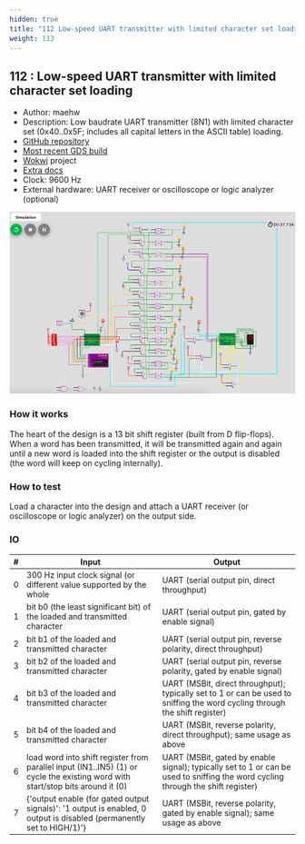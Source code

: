 ```yaml
---
hidden: true
title: "112 Low-speed UART transmitter with limited character set loading"
weight: 113
---
```


## 112 : Low-speed UART transmitter with limited character set loading

* Author: maehw
* Description: Low baudrate UART transmitter (8N1) with limited character set (0x40..0x5F; includes all capital letters in the ASCII table) loading.
* [GitHub repository](https://github.com/maehw/tt02-wokwi-lowspeed-tiny-uart)
* [Most recent GDS build](https://github.com/maehw/tt02-wokwi-lowspeed-tiny-uart/actions/runs/3596490239)
* [Wokwi](https://wokwi.com/projects/341631511790879314) project
* [Extra docs](https://github.com/maehw/tt02-wokwi-lowspeed-tiny-uart/blob/main/README.md)
* Clock: 9600 Hz
* External hardware: UART receiver or oscilloscope or logic analyzer (optional)

![picture](images/wokwi-simulation-io-mapping.png)

### How it works

The heart of the design is a 13 bit shift register (built from D flip-flops). When a word has been transmitted, it will be transmitted again and again until a new word is loaded into the shift register or the output is disabled (the word will keep on cycling internally).

### How to test

Load a character into the design and attach a UART receiver (or oscilloscope or logic analyzer) on the output side.

### IO

| # | Input        | Output       |
|---|--------------|--------------|
| 0 | 300 Hz input clock signal (or different value supported by the whole  | UART (serial output pin, direct throughput) |
| 1 | bit b0 (the least significant bit) of the loaded and transmitted character  | UART (serial output pin, gated by enable signal) |
| 2 | bit b1 of the loaded and transmitted character  | UART (serial output pin, reverse polarity, direct throughput) |
| 3 | bit b2 of the loaded and transmitted character  | UART (serial output pin, reverse polarity, gated by enable signal) |
| 4 | bit b3 of the loaded and transmitted character  | UART (MSBit, direct throughput); typically set to 1 or can be used to sniffing the word cycling through the shift register) |
| 5 | bit b4 of the loaded and transmitted character  | UART (MSBit, reverse polarity, direct throughput); same usage as above |
| 6 | load word into shift register from parallel input (IN1..IN5) (1) or cycle the existing word with start/stop bits around it (0)  | UART (MSBit, gated by enable signal); typically set to 1 or can be used to sniffing the word cycling through the shift register) |
| 7 | {'output enable (for gated output signals)': '1 output is enabled, 0 output is disabled (permanently set to HIGH/1)'}  | UART (MSBit, reverse polarity, gated by enable signal); same usage as above |

